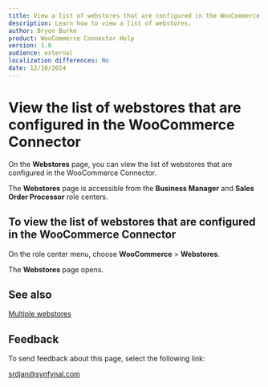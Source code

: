 ```yaml
---
title: View a list of webstores that are configured in the WooCommerce Connector
description: Learn how to view a list of webstores.
author: Bryon Burke
product: WooCommerce Connector Help
version: 1.0
audience: external
localization differences: No
date: 12/10/2024
---
```


<!-- markdownlint-disable MD006 MD007 MD009 MD024 MD025 MD033 -->
<!--// cspell:ignore  markdownlint allowfullscreen keyframes woocommerce webstores -->

# View the list of webstores that are configured in the WooCommerce Connector

On the <b>Webstores</b> page, you can view the list of webstores that are configured in the WooCommerce Connector.

The <b>Webstores</b> page is accessible from the <b>Business Manager</b> and <b>Sales Order Processor</b> role centers.

## To view the list of webstores that are configured in the WooCommerce Connector

On the role center menu, choose <b>WooCommerce</b> > <b>Webstores</b>.

The <b>Webstores</b> page opens.

## See also

[Multiple webstores](multiple-webstores.md)

## Feedback

To send feedback about this page, select the following link:

[srdjan@synfynal.com](mailto:srdjan@synfynal.com?subject=Documentation%20Feedback%20Product%20Docs:%20view-webstores)
